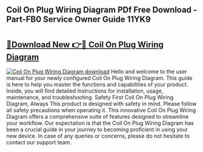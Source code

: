 ## Coil On Plug Wiring Diagram PDf Free Download - Part-FB0 Service Owner Guide 11YK9

# <h2><a href="http://dfigq0.blite.top/?on=Coil+On+Plug+Wiring+Diagram">🔗Download New 👉🔴 Coil On Plug Wiring Diagram</a></h2>

[![Coil On Plug Wiring Diagram download](https://i.imgur.com/lujVjoI.png)](http://dfigq0.blite.top/?on=Coil+On+Plug+Wiring+Diagram)
Hello and welcome to the user manual for your newly configured Coil On Plug Wiring Diagram. This guide is here to help you master the functions and capabilities of your product. Inside, you will find detailed instructions for installation, usage, maintenance, and troubleshooting. Safety First Coil On Plug Wiring Diagram, Always This product is designed with safety in mind. Please follow all safety precautions when operating it. This innovative Coil On Plug Wiring Diagram offers a comprehensive suite of features designed to streamline your workflow. Our expectation is that the Coil On Plug Wiring Diagram has been a crucial guide in your journey to becoming proficient in using your new device. In case of any queries or concerns, please do not hesitate to contact our support team.
